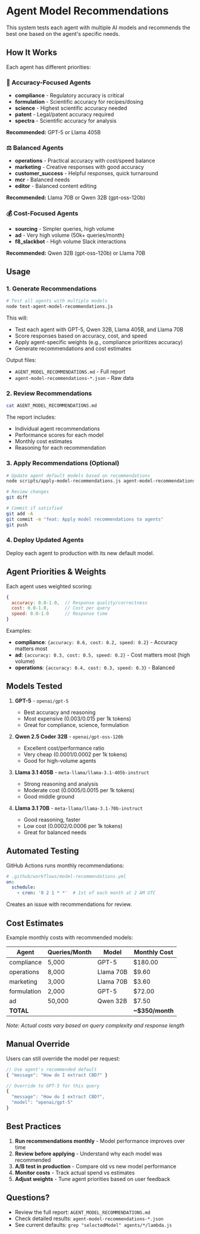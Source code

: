 # Agent Model Recommendations

This system tests each agent with multiple AI models and recommends the best one based on the agent's specific needs.

## How It Works

Each agent has different priorities:

### 🎯 Accuracy-Focused Agents
- **compliance** - Regulatory accuracy is critical
- **formulation** - Scientific accuracy for recipes/dosing
- **science** - Highest scientific accuracy needed
- **patent** - Legal/patent accuracy required
- **spectra** - Scientific accuracy for analysis

**Recommended:** GPT-5 or Llama 405B

### ⚖️ Balanced Agents
- **operations** - Practical accuracy with cost/speed balance
- **marketing** - Creative responses with good accuracy
- **customer_success** - Helpful responses, quick turnaround
- **mcr** - Balanced needs
- **editor** - Balanced content editing

**Recommended:** Llama 70B or Qwen 32B (gpt-oss-120b)

### 💰 Cost-Focused Agents
- **sourcing** - Simpler queries, high volume
- **ad** - Very high volume (50k+ queries/month)
- **f8_slackbot** - High volume Slack interactions

**Recommended:** Qwen 32B (gpt-oss-120b) or Llama 70B

## Usage

### 1. Generate Recommendations

```bash
# Test all agents with multiple models
node test-agent-model-recommendations.js
```

This will:
- Test each agent with GPT-5, Qwen 32B, Llama 405B, and Llama 70B
- Score responses based on accuracy, cost, and speed
- Apply agent-specific weights (e.g., compliance prioritizes accuracy)
- Generate recommendations and cost estimates

Output files:
- `AGENT_MODEL_RECOMMENDATIONS.md` - Full report
- `agent-model-recommendations-*.json` - Raw data

### 2. Review Recommendations

```bash
cat AGENT_MODEL_RECOMMENDATIONS.md
```

The report includes:
- Individual agent recommendations
- Performance scores for each model
- Monthly cost estimates
- Reasoning for each recommendation

### 3. Apply Recommendations (Optional)

```bash
# Update agent default models based on recommendations
node scripts/apply-model-recommendations.js agent-model-recommendations-*.json

# Review changes
git diff

# Commit if satisfied
git add -A
git commit -m "feat: Apply model recommendations to agents"
git push
```

### 4. Deploy Updated Agents

Deploy each agent to production with its new default model.

## Agent Priorities & Weights

Each agent uses weighted scoring:

```javascript
{
  accuracy: 0.0-1.0,  // Response quality/correctness
  cost: 0.0-1.0,      // Cost per query
  speed: 0.0-1.0      // Response time
}
```

Examples:
- **compliance**: `{accuracy: 0.6, cost: 0.2, speed: 0.2}` - Accuracy matters most
- **ad**: `{accuracy: 0.3, cost: 0.5, speed: 0.2}` - Cost matters most (high volume)
- **operations**: `{accuracy: 0.4, cost: 0.3, speed: 0.3}` - Balanced

## Models Tested

1. **GPT-5** - `openai/gpt-5`
   - Best accuracy and reasoning
   - Most expensive ($0.003/$0.015 per 1k tokens)
   - Great for compliance, science, formulation

2. **Qwen 2.5 Coder 32B** - `openai/gpt-oss-120b`
   - Excellent cost/performance ratio
   - Very cheap ($0.0001/$0.0002 per 1k tokens)
   - Good for high-volume agents

3. **Llama 3.1 405B** - `meta-llama/llama-3.1-405b-instruct`
   - Strong reasoning and analysis
   - Moderate cost ($0.0005/$0.0015 per 1k tokens)
   - Good middle ground

4. **Llama 3.1 70B** - `meta-llama/llama-3.1-70b-instruct`
   - Good reasoning, faster
   - Low cost ($0.0002/$0.0006 per 1k tokens)
   - Great for balanced needs

## Automated Testing

GitHub Actions runs monthly recommendations:

```yaml
# .github/workflows/model-recommendations.yml
on:
  schedule:
    - cron: '0 2 1 * *'  # 1st of each month at 2 AM UTC
```

Creates an issue with recommendations for review.

## Cost Estimates

Example monthly costs with recommended models:

| Agent | Queries/Month | Model | Monthly Cost |
|-------|---------------|-------|--------------|
| compliance | 5,000 | GPT-5 | $180.00 |
| operations | 8,000 | Llama 70B | $9.60 |
| marketing | 3,000 | Llama 70B | $3.60 |
| formulation | 2,000 | GPT-5 | $72.00 |
| ad | 50,000 | Qwen 32B | $7.50 |
| **TOTAL** | | | **~$350/month** |

*Note: Actual costs vary based on query complexity and response length*

## Manual Override

Users can still override the model per request:

```javascript
// Use agent's recommended default
{ "message": "How do I extract CBD?" }

// Override to GPT-5 for this query
{ 
  "message": "How do I extract CBD?",
  "model": "openai/gpt-5"
}
```

## Best Practices

1. **Run recommendations monthly** - Model performance improves over time
2. **Review before applying** - Understand why each model was recommended
3. **A/B test in production** - Compare old vs new model performance
4. **Monitor costs** - Track actual spend vs estimates
5. **Adjust weights** - Tune agent priorities based on user feedback

## Questions?

- Review the full report: `AGENT_MODEL_RECOMMENDATIONS.md`
- Check detailed results: `agent-model-recommendations-*.json`
- See current defaults: `grep "selectedModel" agents/*/lambda.js`
